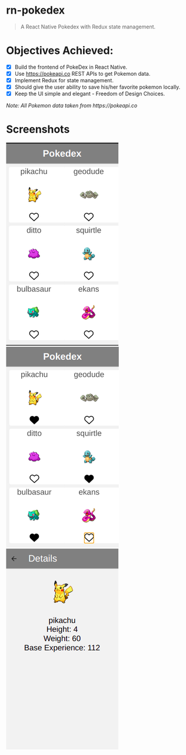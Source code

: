 # rn-pokedex

> A React Native Pokedex with Redux state management.

# Objectives Achieved:

- [x] Build the frontend of PokeDex in React Native.
- [x] Use https://pokeapi.co REST APIs to get Pokemon data.
- [x] Implement Redux for state management.
- [x] Should give the user ability to save his/her favorite pokemon locally.
- [x] Keep the UI simple and elegant - Freedom of Design Choices.

_Note: All Pokemon data taken from https://pokeapi.co_

# Screenshots

![s1](./assets/s1.png)
![s2](./assets/s2.png)
![s3](./assets/s3.png)
